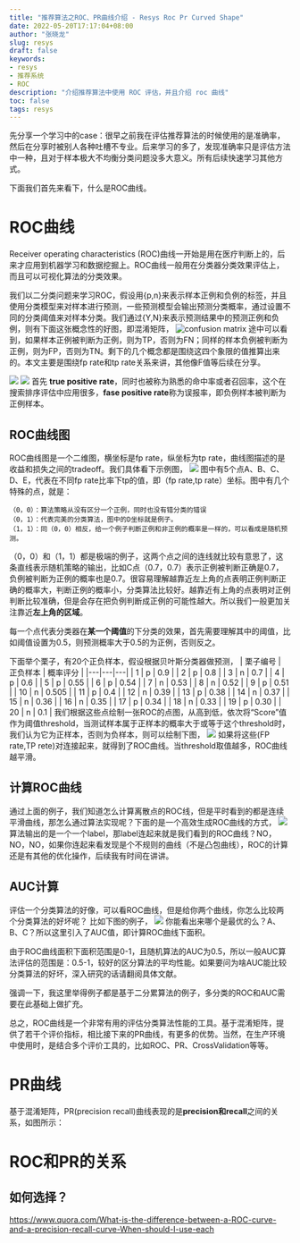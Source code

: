 ```yaml
---
title: "推荐算法之ROC、PR曲线介绍 - Resys Roc Pr Curved Shape"
date: 2022-05-20T17:17:04+08:00
author: "张晓龙"
slug: resys
draft: false
keywords: 
- resys
- 推荐系统
- ROC
description: "介绍推荐算法中使用 ROC 评估，并且介绍 roc 曲线" 
toc: false
tags: resys
---
```


先分享一个学习中的case：很早之前我在评估推荐算法的时候使用的是准确率，然后在分享时被别人各种吐槽不专业。后来学习的多了，发现准确率只是评估方法中一种，且对于样本极大不均衡分类问题没多大意义。所有后续快速学习其他方式。

下面我们首先来看下，什么是ROC曲线。

# ROC曲线
Receiver operating characteristics (ROC)曲线一开始是用在医疗判断上的，后来才应用到机器学习和数据挖掘上。ROC曲线一般用在分类器分类效果评估上，而且可以可视化算法的分类效果。

我们以二分类问题来学习ROC，假设用{p,n}来表示样本正例和负例的标签，并且使用分类模型来对样本进行预测，一些预测模型会输出预测分类概率，通过设置不同的分类阈值来对样本分类。我们通过{Y,N}来表示预测结果中的预测正例和负例，则有下面这张概念性的好图，即混淆矩阵，
![confusion matrix](http://bed-image.oss-cn-beijing.aliyuncs.com/mweb/roc_pr/confusion_matrix.jpg)
途中可以看到，如果样本正例被判断为正例，则为TP，否则为FN；同样的样本负例被判断为正例，则为FP，否则为TN。剩下的几个概念都是围绕这四个象限的值推算出来的。本文主要是围绕fp rate和tp rate关系来讲，其他像F值等后续在分享。

![](https://bed-image.oss-cn-beijing.aliyuncs.com/mweb/roc_pr/fp.jpg)
![](https://bed-image.oss-cn-beijing.aliyuncs.com/mweb/roc_pr/sp.jpg)
首先 **true positive rate**，同时也被称为熟悉的命中率或者召回率，这个在搜索排序评估中应用很多，**fase positive rate**称为误报率，即负例样本被判断为正例样本。

## ROC曲线图
ROC曲线图是一个二维图，横坐标是fp rate，纵坐标为tp rate，曲线图描述的是收益和损失之间的tradeoff。我们具体看下示例图，
![](http://bed-image.oss-cn-beijing.aliyuncs.com/mweb/roc_pr/roc.jpg)
图中有5个点A、B、C、D、E，代表在不同fp rate比率下tp的值，即（fp rate,tp rate）坐标。图中有几个特殊的点，就是：

	（0，0）：算法策略从没有区分一个正例，同时也没有错分类的错误
	（0，1）：代表完美的分类算法，图中的D坐标就是例子。
	（1，1）：同（0，0）相反，给一个例子判断正例和非正例的概率是一样的，可以看成是随机预测。
（0，0）和（1，1）都是极端的例子，这两个点之间的连线就比较有意思了，这条直线表示随机策略的输出，比如C点（0.7，0.7）表示正例被判断正确是0.7，负例被判断为正例的概率也是0.7。很容易理解越靠近左上角的点表明正例判断正确的概率大，判断正例的概率小，分类算法比较好。越靠近有上角的点表明对正例判断比较准确，但是会存在把负例判断成正例的可能性越大。所以我们一般更加关注靠近**左上角的区域**。

每一个点代表分类器在**某一个阈值**的下分类的效果，首先需要理解其中的阈值，比如阈值设置为0.5，则预测概率大于0.5的为正例，否则反之。

下面举个栗子，有20个正负样本，假设根据贝叶斯分类器做预测，
| 栗子编号 | 正负样本 | 概率评分 |
|---|---|---|
| 1 | p | 0.9 |
| 2 | p | 0.8 |
| 3 | n | 0.7 |
| 4 | p | 0.6 |
| 5 | p | 0.55 |
| 6 | p | 0.54 |
| 7 | n | 0.53 |
| 8 | n | 0.52 |
| 9 | p | 0.51 |
| 10 | n | 0.505 |
| 11 | p | 0.4 |
| 12 | n | 0.39 |
| 13 | p | 0.38 |
| 14 | n | 0.37 |
| 15 | n | 0.36 |
| 16 | n | 0.35 |
| 17 | p | 0.34 |
| 18 | n | 0.33 |
| 19 | p | 0.30 |
| 20 | n | 0.1 |
我们根据这些点绘制一张ROC的点图，从高到低，依次将“Score”值作为阈值threshold，当测试样本属于正样本的概率大于或等于这个threshold时，我们认为它为正样本，否则为负样本，则可以绘制下图，
![](http://image.bfstack.com/mweb/roc_pr/sample.jpg)
如果将这些(FP rate,TP rete)对连接起来，就得到了ROC曲线。当threshold取值越多，ROC曲线越平滑。

## 计算ROC曲线
通过上面的例子，我们知道怎么计算离散点的ROC线，但是平时看到的都是连续平滑曲线，那怎么通过算法实现呢？下面的是一个高效生成ROC曲线的方式，
![](http://image.bfstack.com/mweb/roc_pr/alg.jpg)
算法输出的是一个一个label，那label连起来就是我们看到的ROC曲线？NO，NO，NO，如果你连起来看发现是个不规则的曲线（不是凸包曲线），ROC的计算还是有其他的优化操作，后续我有时间在讲讲。

## AUC计算
评估一个分类算法的好像，可以看ROC曲线，但是给你两个曲线，你怎么比较两个分类算法的好坏呢？
比如下图的例子，
![](http://bed-image.oss-cn-beijing.aliyuncs.com/mweb/roc_pr/auc_ca.jpg)
你能看出来哪个是最优的么？A、B、C？所以这里引入了AUC值，即计算ROC曲线下面积。

由于ROC曲线面积下面积范围是0-1，且随机算法的AUC为0.5，所以一般AUC算法评估的范围是：0.5-1，较好的区分算法的平均性能。如果要问为啥AUC能比较分类算法的好坏，深入研究的话请翻阅具体文献。

强调一下，我这里举得例子都是基于二分累算法的例子，多分类的ROC和AUC需要在此基础上做扩充。

总之，ROC曲线是一个非常有用的评估分类算法性能的工具。基于混淆矩阵，提供了若干个评价指标，相比接下来的PR曲线，有更多的优势。当然，在生产环境中使用时，是结合多个评价工具的，比如ROC、PR、CrossValidation等等。

# PR曲线
基于混淆矩阵，PR(precision recall)曲线表现的是**precision和recall**之间的关系，如图所示：


# ROC和PR的关系


## 如何选择？

https://www.quora.com/What-is-the-difference-between-a-ROC-curve-and-a-precision-recall-curve-When-should-I-use-each
